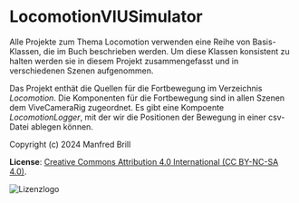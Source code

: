 # LocomotionVIUSimulator

Alle Projekte zum Thema Locomotion verwenden eine Reihe von Basis-Klassen, die im Buch
beschrieben werden. Um diese Klassen konsistent zu halten werden sie in diesem Projekt
zusammengefasst und in verschiedenen Szenen aufgenommen.

Das Projekt enthät die Quellen für die Fortbewegung im Verzeichnis *Locomotion*.
Die Komponenten für die Fortbewegung sind in allen Szenen dem ViveCameraRig zugeordnet.
Es gibt eine Kompoente *LocomotionLogger*, mit der wir die Positionen der Bewegung
in einer csv-Datei ablegen können.

Copyright (c) 2024 Manfred Brill

**License**: [Creative Commons Attribution 4.0 International (CC BY-NC-SA 4.0)](https://creativecommons.org/licenses/by-nc-sa/4.0/).  

![Lizenzlogo](https://licensebuttons.net/l/by-nc-sa/3.0/de/88x31.png)
